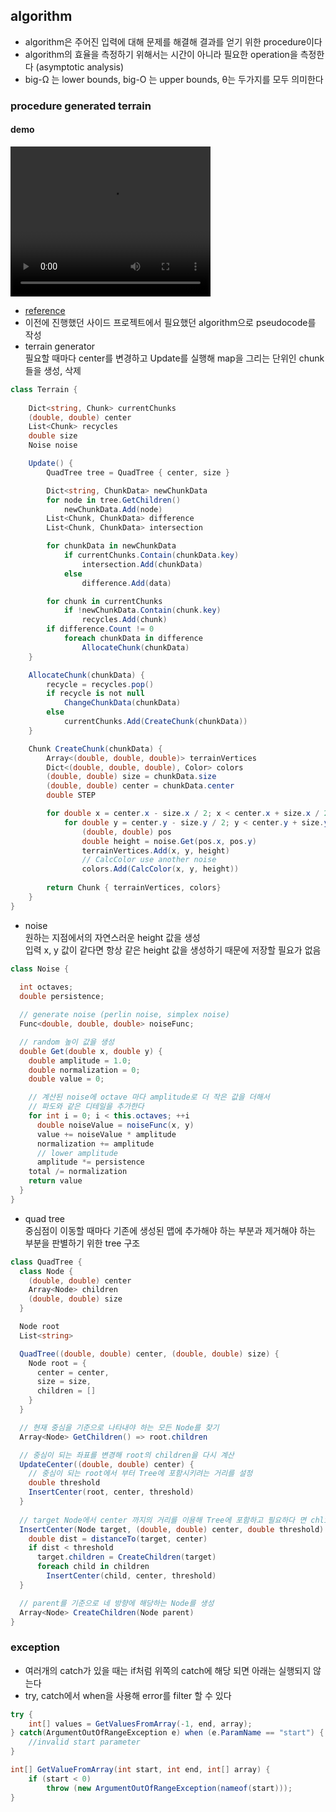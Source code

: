 ## algorithm
- algorithm은 주어진 입력에 대해 문제를 해결해 결과를 얻기 위한 procedure이다   
- algorithm의 효율을 측정하기 위해서는 시간이 아니라 필요한 operation을 측정한다 (asymptotic analysis)   
- big-Ω 는 lower bounds, big-Ο 는 upper bounds, θ는 두가지를 모두 의미한다   
### procedure generated terrain   
#### demo   
   <video src="https://github.com/bartshin/TIL/raw/refs/heads/main/docs/assets/videos/demo.webm" width="320" height="240" controls autoplay></video>
- [reference](https://github.com/simondevyoutube/ProceduralTerrain_Part1)   
- 이전에 진행했던 사이드 프로젝트에서 필요했던 algorithm으로 pseudocode를 작성   
- terrain generator   
  필요할 때마다 center를 변경하고 Update를 실행해 map을 그리는 단위인 chunk들을 생성, 삭제   
```C#
class Terrain {
    
    Dict<string, Chunk> currentChunks
    (double, double) center
    List<Chunk> recycles
    double size
    Noise noise

    Update() {
        QuadTree tree = QuadTree { center, size }

        Dict<string, ChunkData> newChunkData
        for node in tree.GetChildren()
            newChunkData.Add(node)
        List<Chunk, ChunkData> difference
        List<Chunk, ChunkData> intersection

        for chunkData in newChunkData
            if currentChunks.Contain(chunkData.key)
                intersection.Add(chunkData)
            else
                difference.Add(data)

        for chunk in currentChunks
            if !newChunkData.Contain(chunk.key)
                recycles.Add(chunk) 
        if difference.Count != 0
            foreach chunkData in difference
                AllocateChunk(chunkData)
    }

    AllocateChunk(chunkData) {
        recycle = recycles.pop()
        if recycle is not null
            ChangeChunkData(chunkData)
        else
            currentChunks.Add(CreateChunk(chunkData))
    } 

    Chunk CreateChunk(chunkData) {
        Array<(double, double, double)> terrainVertices
        Dict<(double, double, double), Color> colors
        (double, double) size = chunkData.size
        (double, double) center = chunkData.center
        double STEP

        for double x = center.x - size.x / 2; x < center.x + size.x / 2; x += STEP
            for double y = center.y - size.y / 2; y < center.y + size.y / 2; y += STEP
                (double, double) pos
                double height = noise.Get(pos.x, pos.y)
                terrainVertices.Add(x, y, height)
                // CalcColor use another noise
                colors.Add(CalcColor(x, y, height))
        
        return Chunk { terrainVertices, colors}
    }
}
```
- noise   
  원하는 지점에서의 자연스러운 height 값을 생성   
  입력 x, y 값이 같다면 항상 같은 height 값을 생성하기 때문에 저장할 필요가 없음   
```C#
class Noise {
  
  int octaves;
  double persistence;

  // generate noise (perlin noise, simplex noise)
  Func<double, double, double> noiseFunc;

  // random 높이 값을 생성
  double Get(double x, double y) {
    double amplitude = 1.0;
    double normalization = 0;
    double value = 0;

    // 계산된 noise에 octave 마다 amplitude로 더 작은 값을 더해서
    // 파도와 같은 디테일을 추가한다
    for int i = 0; i < this.octaves; ++i 
      double noiseValue = noiseFunc(x, y)
      value += noiseValue * amplitude
      normalization += amplitude
      // lower amplitude
      amplitude *= persistence
    total /= normalization
    return value
  }
}
``` 

- quad tree   
  중심점이 이동할 때마다 기존에 생성된 맵에 추가해야 하는 부분과 제거해야 하는 부분을 판별하기 위한 tree 구조   
```C#
class QuadTree {
  class Node {
    (double, double) center
    Array<Node> children
    (double, double) size
  }

  Node root
  List<string>

  QuadTree((double, double) center, (double, double) size) {
    Node root = {
      center = center,
      size = size,
      children = []
    }
  }

  // 현재 중심을 기준으로 나타내야 하는 모든 Node를 찾기
  Array<Node> GetChildren() => root.children

  // 중심이 되는 좌표를 변경해 root의 children을 다시 계산 
  UpdateCenter((double, double) center) {
    // 중심이 되는 root에서 부터 Tree에 포함시키려는 거리를 설정
    double threshold 
    InsertCenter(root, center, threshold)
  }
 
  // target Node에서 center 까지의 거리를 이용해 Tree에 포함하고 필요하다 면 chlidren을 생성
  InsertCenter(Node target, (double, double) center, double threshold) {
    double dist = distanceTo(target, center)
    if dist < threshold
      target.children = CreateChildren(target)
      foreach child in children
        InsertCenter(child, center, threshold)
  }

  // parent를 기준으로 네 방향에 해당하는 Node를 생성
  Array<Node> CreateChildren(Node parent) 
}
```
### exception
- 여러개의 catch가 있을 때는 if처럼 위쪽의 catch에 해당 되면 아래는 실행되지 않는다   
- try, catch에서 when을 사용해 error를 filter 할 수 있다   
```C#
try {
    int[] values = GetValuesFromArray(-1, end, array);
} catch(ArgumentOutOfRangeException e) when (e.ParamName == "start") {
    //invalid start parameter 
}

int[] GetValueFromArray(int start, int end, int[] array) {
    if (start < 0)    
        throw (new ArgumentOutOfRangeException(nameof(start)));
}
```
